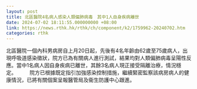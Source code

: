 ```yaml
---
layout: post
title: 北區醫院4名病人感染人類偏肺病毒　其中1人自身疾病離世
date: 2024-07-02 18:11:55.000000000 +08:00
link: https://news.rthk.hk/rthk/ch/component/k2/1759962-20240702.htm
categories: rthk
---
```


北區醫院一個內科男病房自上月20日起，先後有4名年齡由62歲至75歲病人，出現呼吸道感染徵狀，院方已為有關病人進行測試，結果均對人類偏肺病毒呈陽性反應。當中1名病人因自身疾病已離世，其餘3名病人現正接受隔離治療，情況穩定。
　　 
院方已根據既定指引加強感染控制措施，繼續緊密監察該病房病人的健康情況，已將有關個案呈報醫管局及衞生防護中心跟進。
